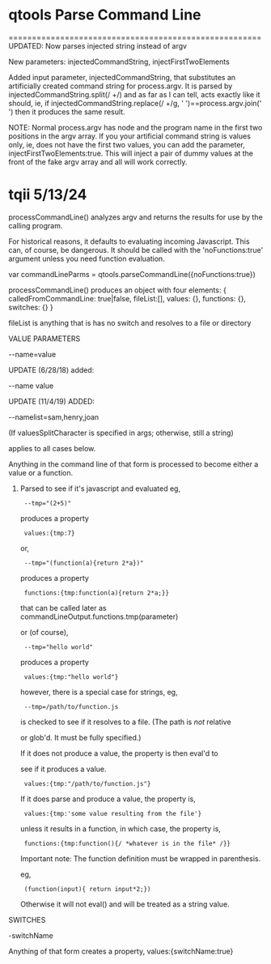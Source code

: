 # qtools Parse Command Line

======================================================
UPDATED: Now parses injected string instead of argv

New parameters: injectedCommandString, injectFirstTwoElements

Added input parameter, injectedCommandString, that substitutes
an artificially created command string for process.argv. It is parsed by injectedCommandString.split(/ +/) and
as far as I can tell, acts exactly like it should, ie, if
	injectedCommandString.replace(/ +/g, ' ')==process.argv.join(' ')
then it produces the same result.

NOTE: Normal process.argv has node and the program name in the first
two positions in the argv array. If you your artificial command
string is values only, ie, does not have the first two values,
you can add the parameter, injectFirstTwoElements:true. This will
inject a pair of dummy values at the front of the fake argv array
and all will work correctly.

tqii 5/13/24
======================================================

processCommandLine() analyzes argv and returns the results for use by
the calling program.

For historical reasons, it defaults to evaluating incoming Javascript.
This can, of course, be dangerous. It should be called with the
'noFunctions:true' argument unless you need function evaluation.

var commandLineParms = qtools.parseCommandLine({noFunctions:true})

processCommandLine() produces an object with four
elements:
   { calledFromCommandLine: true|false,
	 fileList:[],
	 values: {},
	 functions: {},
	 switches: {}
	}

fileList is anything that is has no switch and resolves to a file or directory

VALUE PARAMETERS

--name=value

UPDATE (6/28/18) added:

--name value

UPDATE (11/4/19) ADDED:

--namelist=sam,henry,joan

(If valuesSplitCharacter is specified in args; otherwise, still a string)

applies to all cases below.

Anything in the command line of that form is processed to become
either a value or a function.

1) Parsed to see if it's javascript and evaluated
	eg,

		--tmp="(2+5)"

	produces a property 

		values:{tmp:7}

	or,

		--tmp="(function(a){return 2*a})"

	produces a property 

		functions:{tmp:function(a){return 2*a;}}

	that can be called later as commandLineOutput.functions.tmp(parameter)

	or (of course),

		--tmp="hello world"

	produces a property 

		values:{tmp:"hello world"}

	however, there is a special case for strings, eg,

		--tmp=/path/to/function.js

	is checked to see if it resolves to a file. (The path is *not* relative 

	or glob'd. It must be fully specified.)

	

	If it does not produce a value, the property is then eval'd to

	see if it produces a value.

		values:{tmp:"/path/to/function.js"}

	If it does parse and produce a value, the property is,

		values:{tmp:'some value resulting from the file'}

	unless it results in a function, in which case, the property is,

		functions:{tmp:function(){/ *whatever is in the file* /}}

	

	Important note: The function definition must be wrapped in parenthesis.

	eg,

		(function(input){ return input*2;})

	Otherwise it will not eval() and will be treated as a string value.

		

SWITCHES 

-switchName 

Anything of that form creates a property,
	values:{switchName:true}